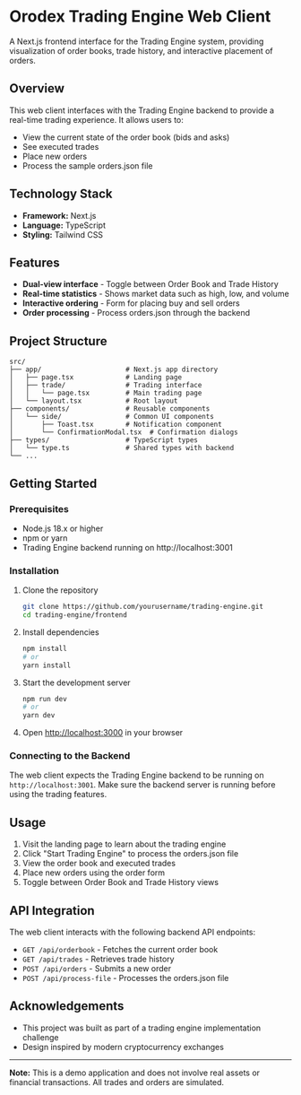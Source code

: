# Orodex Trading Engine Web Client

A Next.js frontend interface for the Trading Engine system, providing visualization of order books, trade history, and interactive placement of orders.

## Overview

This web client interfaces with the Trading Engine backend to provide a real-time trading experience. It allows users to:

- View the current state of the order book (bids and asks)
- See executed trades
- Place new orders
- Process the sample orders.json file

## Technology Stack

- **Framework:** Next.js
- **Language:** TypeScript
- **Styling:** Tailwind CSS

## Features

- **Dual-view interface** - Toggle between Order Book and Trade History
- **Real-time statistics** - Shows market data such as high, low, and volume
- **Interactive ordering** - Form for placing buy and sell orders
- **Order processing** - Process orders.json through the backend

## Project Structure

```
src/
├── app/                     # Next.js app directory
│   ├── page.tsx             # Landing page
│   ├── trade/               # Trading interface
│   │   └── page.tsx         # Main trading page
│   └── layout.tsx           # Root layout
├── components/              # Reusable components
│   └── side/                # Common UI components
│       ├── Toast.tsx        # Notification component
│       └── ConfirmationModal.tsx  # Confirmation dialogs
├── types/                   # TypeScript types
│   └── type.ts              # Shared types with backend
└── ...
```

## Getting Started

### Prerequisites

- Node.js 18.x or higher
- npm or yarn
- Trading Engine backend running on http://localhost:3001

### Installation

1. Clone the repository

   ```bash
   git clone https://github.com/yourusername/trading-engine.git
   cd trading-engine/frontend
   ```

2. Install dependencies

   ```bash
   npm install
   # or
   yarn install
   ```

3. Start the development server

   ```bash
   npm run dev
   # or
   yarn dev
   ```

4. Open [http://localhost:3000](http://localhost:3000) in your browser

### Connecting to the Backend

The web client expects the Trading Engine backend to be running on `http://localhost:3001`. Make sure the backend server is running before using the trading features.

## Usage

1. Visit the landing page to learn about the trading engine
2. Click "Start Trading Engine" to process the orders.json file
3. View the order book and executed trades
4. Place new orders using the order form
5. Toggle between Order Book and Trade History views

## API Integration

The web client interacts with the following backend API endpoints:

- `GET /api/orderbook` - Fetches the current order book
- `GET /api/trades` - Retrieves trade history
- `POST /api/orders` - Submits a new order
- `POST /api/process-file` - Processes the orders.json file

## Acknowledgements

- This project was built as part of a trading engine implementation challenge
- Design inspired by modern cryptocurrency exchanges

---

**Note:** This is a demo application and does not involve real assets or financial transactions. All trades and orders are simulated.
